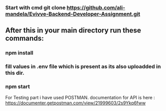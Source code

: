 ### Start with cmd git clone https://github.com/ali-mandela/Evivve-Backend-Developer-Assignment.git

## After this in your main directory run these commands:
### npm install 
### fill values in .env file which is present as its also uploadded in this dir.
### npm start

For Testing part i have used POSTMAN. 
documentation for API is here : https://documenter.getpostman.com/view/21999603/2s9Ykq6fww

